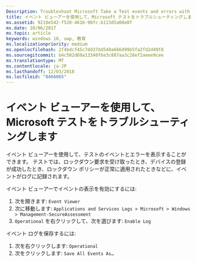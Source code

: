 ```yaml
---
Description: Troubleshoot Microsoft Take a Test events and errors with the event viewer.
title: イベント ビューアーを使用して、Microsoft テストをトラブルシューティングします。
ms.assetid: 9218e542-f520-4616-98fc-b113d5a08e0f
ms.date: 10/06/2017
ms.topic: article
keywords: windows 10, uwp, 教育
ms.localizationpriority: medium
ms.openlocfilehash: 2f4bdcf45c7dd37dd540a666d99b5fa2fd2d49f8
ms.sourcegitcommit: b4c502d69a13340f6e3c887aa3c26ef2aeee9cee
ms.translationtype: MT
ms.contentlocale: ja-JP
ms.lasthandoff: 12/03/2018
ms.locfileid: "8466065"
---
```

# <a name="troubleshoot-microsoft-take-a-test-with-the-event-viewer"></a>イベント ビューアーを使用して、Microsoft テストをトラブルシューティングします

イベント ビューアーを使用して、テストのイベントとエラーを表示することができます。 テストでは、ロックダウン要求を受け取ったとき、デバイスの登録が成功したとき、ロックダウン ポリシーが正常に適用されたときなどに、イベントがログに記録されます。

イベント ビューアーでイベントの表示を有効にするには:
1. 次を開きます:  `Event Viewer`
2. 次に移動します:  `Applications and Services Logs > Microsoft > Windows > Management-SecureAssessment`
3. `Operational` を右クリックして、次を選びます:  `Enable Log`

イベント ログを保存するには:
1. 次を右クリックします:  `Operational`
2. 次をクリックします:  `Save All Events As…`
